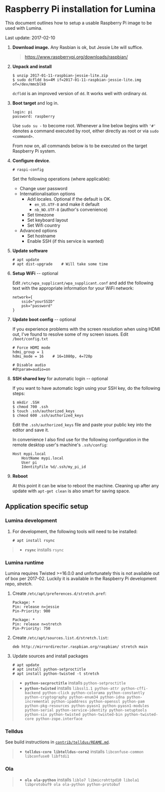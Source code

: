 # Raspberry Pi installation for Lumina

This document outlines how to setup a usable Raspberry Pi image to be used
with Lumina.

Last update: 2017-02-10


 1. **Download image.** Any Rasbian is ok, but Jessie Lite will suffice.

    > https://www.raspberrypi.org/downloads/raspbian/


 2. **Unpack and install**

    ```
    $ unzip 2017-01-11-raspbian-jessie-lite.zip
    $ sudo dcfldd bs=4M if=2017-01-11-raspbian-jessie-lite.img of=/dev/mmcblk0
    ```

    `dcfldd` is an improved version of `dd`. It works well with ordinary `dd`.


 3. **Boot target** and log in.

    ```
    login: pi
    password: raspberry
    ```

    Use `sudo su -` to become root. Whenever a line below begins with `'#'`
    denotes a command executed by root, either directly as root or via
    `sudo <command>`.

    From now on, all commands below is to be executed on the target Raspberry
    Pi system.


 4. **Configure device**.

    ```
    # raspi-config
    ```

    Set the following operations (where applicable):

    * Change user password
    * Internationalisation options
        - Add locales. Optional if the default is OK.
            - `en_US.UTF-8` and make it default
            - `nb_NO.UTF-8`   (author's convenience)
        - Set timezone
        - Set keyboard layout
        - Set Wifi country
    * Advanced options
        - Set hostname
        - Enable SSH (if this service is wanted)


 5. **Update software**

    ```
    # apt update
    # apt dist-upgrade    # Will take some time
    ```

 6. **Setup WiFi** -- optional

    Edit `/etc/wpa_supplicant/wpa_supplicant.conf` and add the following
    text with the appropriate information for your WiFi network:

    ```
    network={
        ssid="yourSSID"
        psk="password"
    }
    ```    

 7. **Update boot config** -- optional

    If you experience problems with the screen resolution when using HDMI
    out, I've found to resolve some of my screen issues. Edit
    `/boot/config.txt`

    ```
    # Force HDMI mode
    hdmi_group = 1
    hdmi_mode = 16    # 16=1080p, 4=720p

    # Disable audio
    #dtparam=audio=on
    ```

 8. **SSH shared key** for automatic login -- optional

    If you want to have automatic login using your SSH key, do the following
    steps:

    ```
    $ mkdir .SSH
    $ chmod 700 .ssh
    $ touch .ssh/authorized_keys
    $ chmod 600 .ssh/authorized_keys
    ```

    Edit the `.ssh/authorized_keys` file and paste your public key into the
    editor and save it.

    In convenience I also find use for the following configuration in the
    remote desktop user's machine's `.ssh/config`:

    ```
    Host mypi.local
        HostName mypi.local
        User pi
        IdentityFile %d/.ssh/my_pi_id
    ```

 9. **Reboot**

    At this point it can be wise to reboot the machine. Cleaning up
    after any update with `apt-get clean` is also smart for saving space.


## Application specific setup

### Lumina development

1. For development, the following tools will need to be installed:
   ```
   # apt install rsync
   ```

> * **`rsync`** installs `rsync`

### Lumina runtime

Lumina requires Twisted >=16.0.0 and unfortunately this is not available
out of box per 2017-02. Luckily it is available in the Raspberry Pi
development repo, *stretch*.

1. Create `/etc/apt/preferences.d/stretch.pref`:
   ```
   Package: *
   Pin: release n=jessie
   Pin-Priority: 900

   Package: *
   Pin: release n=stretch
   Pin-Priority: 750
   ```

3. Create `/etc/apt/sources.list.d/stretch.list`:
   ```
   deb http://mirrordirector.raspbian.org/raspbian/ stretch main 
   ```

4. Update sources and install packages
   ```
   # apt update
   # apt install python-setproctitle
   # apt install python-twisted -t stretch
   ```

> * **`python-secproctitle`** installs `python-setproctitle`
> * **`python-twisted`** installs `libssl1.1 python-attr python-cffi-backend
  python-click python-colorama python-constantly python-cryptography
  python-enum34 python-idna python-incremental python-ipaddress python-openssl
  python-pam python-pkg-resources python-pyasn1 python-pyasn1-modules
  python-serial python-service-identity python-setuptools python-six
  python-twisted python-twisted-bin python-twisted-core python-zope.interface`


### Telldus

See build instructions in [`contrib/telldus/REAME.md`](../telldus/README.md).

> * **`telldus-core libtelldus-core2`** installs `libconfuse-common libconfuse0 libftdi1`

### Ola

> * **`ola ola-python`** installs `liblo7 libmicrohttpd10 libola1 libprotobuf9 ola ola-python python-protobuf`
